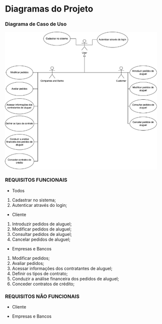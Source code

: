 # Diagramas do Projeto

### Diagrama de Caso de Uso
![diagrama de caso de uso](./Projeto/../DCU.png)

### REQUISITOS FUNCIONAIS

- Todos
1. Cadastrar no sistema;
2. Autenticar através do login;

- Cliente
1. Introduzir pedidos de aluguel;
2. Modificar pedidos de aluguel;
3. Consultar pedidos de aluguel;
4. Cancelar pedidos de aluguel;

- Empresas e Bancos
1. Modificar pedidos;
2. Avaliar pedidos;
3. Acessar informações dos contratantes de aluguel;
4. Definir os tipos de contrato;
5. Conduzir a análise financeira dos pedidos de aluguel;
6. Conceder contratos de crédito;

### REQUISITOS NÃO FUNCIONAIS

- Cliente

- Empresas e Bancos